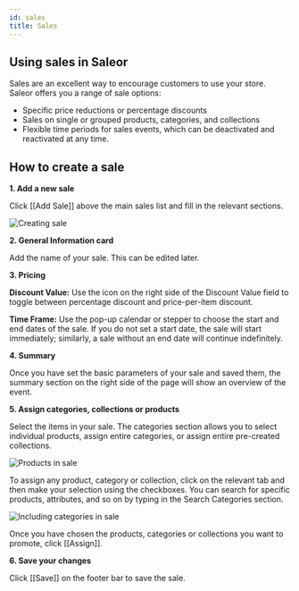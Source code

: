 ```yaml
---
id: sales
title: Sales
---
```

## Using sales in Saleor

Sales are an excellent way to encourage customers to use your store. Saleor offers you a range of sale options:

- Specific price reductions or percentage discounts
- Sales on single or grouped products, categories, and collections
- Flexible time periods for sales events, which can be deactivated and reactivated at any time.


## How to create a sale

**1. Add a new sale**

Click [[Add Sale]] above the main sales list and fill in the relevant sections.

![Creating sale](assets/dashboard-discounts/1.png)


**2. General Information card**

Add the name of your sale. This can be edited later.


**3. Pricing**

**Discount Value:** Use the icon on the right side of the Discount Value field to toggle between percentage discount and price-per-item discount.

**Time Frame:** Use the pop-up calendar or stepper to choose the start and end dates of the sale. If you do not set a start date, the sale will start immediately; similarly, a sale without an end date will continue indefinitely.


**4. Summary**

Once you have set the basic parameters of your sale and saved them, the summary section on the right side of the page will show an overview of the event.


**5. Assign categories, collections or products**

Select the items in your sale. The categories section allows you to select individual products, assign entire categories, or assign entire pre-created collections.   

![Products in sale](assets/dashboard-discounts/2.png)

To assign any product, category or collection, click on the relevant tab and then make your selection using the checkboxes. You can search for specific products, attributes, and so on by typing in the Search Categories section.

![Including categories in sale](assets/dashboard-discounts/3.png)

Once you have chosen the products, categories or collections you want to promote, click [[Assign]].


**6. Save your changes**

Click [[Save]] on the footer bar to save the sale.
